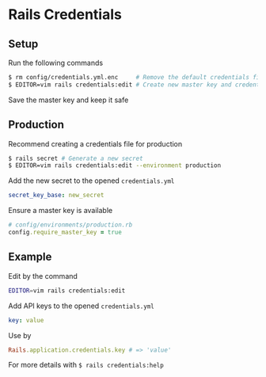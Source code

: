 # Rails Credentials

## Setup

Run the following commands
```bash
$ rm config/credentials.yml.enc     # Remove the default credentials file
$ EDITOR=vim rails credentials:edit # Create new master key and credentials file
```

Save the master key and keep it safe

## Production

Recommend creating a credentials file for production

```bash
$ rails secret # Generate a new secret
$ EDITOR=vim rails credentials:edit --environment production
```

Add the new secret to the opened `credentials.yml`
```yml
secret_key_base: new_secret
```

Ensure a master key is available
```rb
# config/environments/production.rb
config.require_master_key = true
```

## Example

Edit by the command
```bash
EDITOR=vim rails credentials:edit
```

Add API keys to the opened `credentials.yml`
```yml
key: value
```

Use by
```rb
Rails.application.credentials.key # => 'value'
```

For more details with `$ rails credentials:help`
